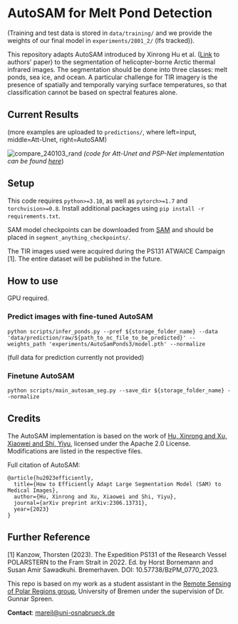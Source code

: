 # AutoSAM for Melt Pond Detection 

(Training and test data is stored in ```data/training/``` and we provide the weights of our final model in ```experiments/2801_2/``` (lfs tracked)).

This repository adapts AutoSAM introduced by Xinrong Hu et al. ([Link](https://arxiv.org/pdf/2306.13731.pdf) to authors' paper) to the segmentation of helicopter-borne Arctic thermal infrared images. The segmentation should be done into three classes: melt ponds, sea ice, and ocean. A particular challenge for TIR imagery is the presence of spatially and temporally varying surface temperatures, so that classification cannot be based on spectral features alone.

## Current Results
(more examples are uploaded to ```predictions/```, where left=input, middle=Att-Unet, right=AutoSAM)

![compare_240103_rand](https://github.com/marlens123/autoSAM_pond_segmentation/assets/80780236/49797ca3-7c5d-414f-874c-803835b342ba)
*(code for Att-Unet and PSP-Net implementation can be found [here](https://github.com/marlens123/pond_segmentation)*)

## Setup
This code requires `python>=3.10`, as well as `pytorch>=1.7` and `torchvision>=0.8`.  Install additional packages using ```pip install -r requirements.txt```.

SAM model checkpoints can be downloaded from [SAM](https://github.com/facebookresearch/segment-anything#model-checkpoints) and should be placed in ```segment_anything_checkpoints/```.

The TIR images used were acquired during the PS131 ATWAICE Campaign [1]. The entire dataset will be published in the future.

## How to use
GPU required.

### Predict images with fine-tuned AutoSAM

```
python scripts/infer_ponds.py --pref ${storage_folder_name} --data 'data/prediction/raw/${path_to_nc_file_to_be_predicted}' --weights_path 'experiments/AutoSamPonds3/model.pth' --normalize
```
(full data for prediction currently not provided)

### Finetune AutoSAM
```
python scripts/main_autosam_seg.py --save_dir ${storage_folder_name} --normalize
```

## Credits
The AutoSAM implementation is based on the work of [Hu, Xinrong and Xu, Xiaowei and Shi, Yiyu](https://github.com/xhu248/AutoSAM), licensed under the Apache 2.0 License. Modifications are listed in the respective files.

Full citation of AutoSAM:
```
@article{hu2023efficiently,
  title={How to Efficiently Adapt Large Segmentation Model (SAM) to Medical Images},
  author={Hu, Xinrong and Xu, Xiaowei and Shi, Yiyu},
  journal={arXiv preprint arXiv:2306.13731},
  year={2023}
}
```

## Further Reference
[1] Kanzow, Thorsten (2023). The Expedition PS131 of the Research Vessel POLARSTERN to the
Fram Strait in 2022. Ed. by Horst Bornemann and Susan Amir Sawadkuhi. Bremerhaven. DOI: 10.57738/BzPM\_0770\_2023.

This repo is based on my work as a student assistant in the [Remote Sensing of Polar Regions group](https://seaice.uni-bremen.de/research-group/), University of Bremen under the supervision of Dr. Gunnar Spreen.

**Contact**: mareil@uni-osnabrueck.de
